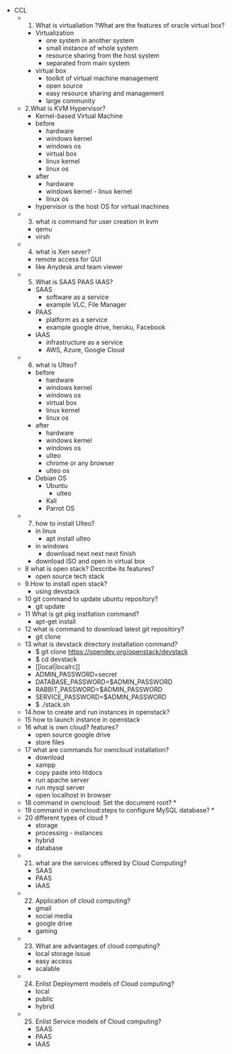 * CCL
  * 1. What is virtualiation ?What are the features of oracle virtual box?
    * Virtualization
      * one system in another system
      * small instance of whole system
      * resource sharing from the host system
      * separated from main system
    * virtual box
      * toolkit of virtual machine management
      * open source
      * easy resource sharing and management
      * large community
  * 2.What is KVM Hypervisor?
    * Kernel-based Virtual Machine
    * before
      * hardware
      * windows kernel
      * windows os
      * virtual box
      * linux kernel
      * linux os
    * after
      * hardware
      * windows kernel - linux kernel
      * linux os
    * hypervisor is the host OS for virtual machines
  * 3. what is command for user creation in kvm
    * qemu
    * virsh
  * 4. what is Xen sever?
    * remote access for GUI
    * like Anydesk and team viewer
  * 5. What is SAAS PAAS IAAS?
    * SAAS
      * software as a service
      * example VLC, File Manager
    * PAAS
      * platform as a service
      * example google drive, heroku, Facebook
    * IAAS
      * infrastructure as a service
      * AWS, Azure, Google Cloud
  * 6. what is Ulteo?
    * before
      * hardware
      * windows kernel
      * windows os
      * virtual box
      * linux kernel
      * linux os
    * after
      * hardware
      * windows kernel
      * windows os
      * ulteo
      * chrome or any browser
      * ulteo os
    * Debian OS
      * Ubuntu
        * ulteo
      * Kali
      * Parrot OS
  * 7. how to install Ulteo?
    * in linux
      * apt install ulteo
    * in windows
      * download next next next finish
    * download ISO and open in virtual box
  * 8 what is open stack? Describe its features?
    * open source tech stack
  * 9.How to install open stack?
    * using devstack
  * 10 git command to update ubuntu repository?
    * git update
  * 11 What is git pkg instllation command?
    * apt-get install <git link>
  * 12 what is command to download latest git repository?
    * git clone <git link>
  * 13 what is devstack directory installation command?
    * $ git clone <https://opendev.org/openstack/devstack>
    * $ cd devstack
    * [[local|localrc]]
    * ADMIN_PASSWORD=secret
    * DATABASE_PASSWORD=$ADMIN_PASSWORD
    * RABBIT_PASSWORD=$ADMIN_PASSWORD
    * SERVICE_PASSWORD=$ADMIN_PASSWORD
    * $ ./stack.sh
  * 14.how to create and run instances in openstack?
  * 15 how to launch instance in openstack
  * 16 what is own cloud? features?
    * open source google drive
    * store files
  * 17 what are commands for owncloud installation?
    * download
    * xampp
    * copy paste into htdocs
    * run apache server
    * run mysql server
    * open localhost in browser
  * 18 command in owncloud: Set the document root?
        *
  * 19 command in owncloud:steps to configure MySQL database?
        *
  * 20 different types of cloud ?
    * storage
    * processing - instances
    * hybrid
    * database
  * 21. what are the services offered by Cloud Computing?
    * SAAS
    * PAAS
    * IAAS
  * 22. Application of cloud computing?
    * gmail
    * social media
    * google drive
    * gaming
  * 23. What are advantages of cloud computing?
    * local storage issue
    * easy access
    * scalable
  * 24. Enlist Deployment models of Cloud computing?
    * local
    * public
    * hybrid
  * 25. Enlist Service models of Cloud computing?
    * SAAS
    * PAAS
    * IAAS
